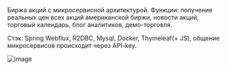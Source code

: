 Биржа акций с микросервисной архитектурой.
Функции: получение реальных цен всех акций американской биржи, новости акций, торговый календарь, блог аналитиков, демо-торговля.

Стэк: Spring Webflux, R2DBC, Mysql, Docker, Thymeleaf(+ JS), общение микросервисов происходит через API-key.

![image](https://github.com/user-attachments/assets/67ebd525-7f5a-4a73-b6e5-af61fc066981)
